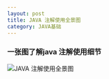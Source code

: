 ```yaml
---
layout: post
title: JAVA 注解使用全景图
category: JAVA基础
---
```


###	一张图了解java 注解使用细节
<img src="java-annotation.jpg" alt="JAVA 注解使用全景图" />

 